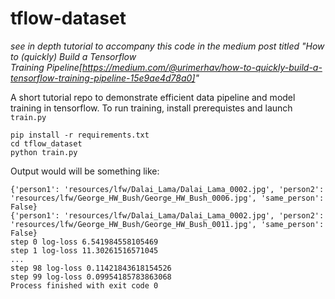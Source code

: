 # tflow-dataset

*see in depth tutorial to accompany this code in the medium post titled "How to (quickly) Build a Tensorflow Training Pipeline[https://medium.com/@urimerhav/how-to-quickly-build-a-tensorflow-training-pipeline-15e9ae4d78a0]"*

A short tutorial repo to demonstrate efficient data pipeline and model training in tensorflow. To run training, install prerequistes and launch `train.py`

```
pip install -r requirements.txt
cd tflow_dataset 
python train.py
```

Output would will be something like:

```
{'person1': 'resources/lfw/Dalai_Lama/Dalai_Lama_0002.jpg', 'person2': 'resources/lfw/George_HW_Bush/George_HW_Bush_0006.jpg', 'same_person': False}
{'person1': 'resources/lfw/Dalai_Lama/Dalai_Lama_0002.jpg', 'person2': 'resources/lfw/George_HW_Bush/George_HW_Bush_0011.jpg', 'same_person': False}
step 0 log-loss 6.541984558105469
step 1 log-loss 11.30261516571045
...
step 98 log-loss 0.11421843618154526
step 99 log-loss 0.09954185783863068
Process finished with exit code 0
```
